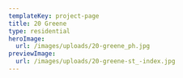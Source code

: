 ```yaml
---
templateKey: project-page
title: 20 Greene
type: residential
heroImage:
  url: /images/uploads/20-greene_ph.jpg
previewImage:
  url: /images/uploads/20-greene-st_-index.jpg
---
```


